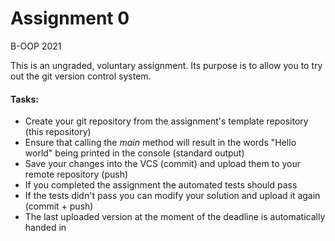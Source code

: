 # Assignment 0
B-OOP 2021

This is an ungraded, voluntary assignment. Its purpose is to allow you to try out the git version control system.

#### Tasks:
* Create your git repository from the assignment's template repository (this repository)
* Ensure that calling the _main_ method will result in the words "Hello world" being printed in the console (standard output)
* Save your changes into the VCS (commit) and upload them to your remote repository (push)
* If you completed the assignment the automated tests should pass
* If the tests didn't pass you can modify your solution and upload it again (commit + push)
* The last uploaded version at the moment of the deadline is automatically handed in